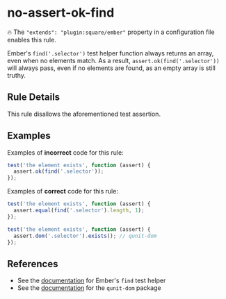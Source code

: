# no-assert-ok-find

:fire: The `"extends": "plugin:square/ember"` property in a configuration file enables this rule.

Ember's `find('.selector')` test helper function always returns an array, even when no elements match. As a result, `assert.ok(find('.selector'))` will always pass, even if no elements are found, as an empty array is still truthy.

## Rule Details

This rule disallows the aforementioned test assertion.

## Examples

Examples of **incorrect** code for this rule:

```js
test('the element exists', function (assert) {
  assert.ok(find('.selector'));
});
```

Examples of **correct** code for this rule:

```js
test('the element exists', function (assert) {
  assert.equal(find('.selector').length, 1);
});
```

```js
test('the element exists', function (assert) {
  assert.dom('.selector').exists(); // qunit-dom
});
```

## References

* See the [documentation](https://github.com/emberjs/ember-test-helpers/blob/master/API.md#find) for Ember's `find` test helper
* See the [documentation](https://github.com/simplabs/qunit-dom) for the `qunit-dom` package
